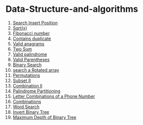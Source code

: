 # Data-Structure-and-algorithms
<ol>
    <li><a href="https://leetcode.com/problems/search-insert-position">Search Insert Position</a> </li>
    <li><a href="https://leetcode.com/problems/sqrtx">Sqrt(x)</a> </li>
    <li><a href="https://leetcode.com/problems/fibonacci-number/">Fibonacci number</a> </li>
    <li><a href="https://leetcode.com/problems/contains-duplicate/">Contains duplicate</a></li>
    <li><a href="https://leetcode.com/problems/valid-anagram/">Valid anagrams</a></li>
    <li><a href="https://leetcode.com/problems/two-sum/">Two Sum</a></li>
    <li><a href="https://leetcode.com/problems/valid-palindrome/">Valid palindrome</a></li>
    <li><a href="https://leetcode.com/problems/valid-parentheses/">Valid Parentheses</a></li>
    <li><a href="https://leetcode.com/problems/binary-search/">Binary Search</a></li>
    <li><a href="https://leetcode.com/problems/search-in-rotated-sorted-array/">search a Rotated array</a></li>
    <li><a href="https://leetcode.com/problems/https://leetcode.com/problems/permutations/">Permutations</a></li>
    <li><a href="https://leetcode.com/problems/subsets-ii/description/">Subset II</a></li>
    <li><a href="https://leetcode.com/problems/combination-sum-ii/">Combination II</a></li>
    <li><a href="https://leetcode.com/problems/palindrome-partitioning/">Palindrome Partitioning</a></li>
    <li><a href="https://leetcode.com/problems/letter-combinations-of-a-phone-number/">Letter Combinations of a Phone Number</a></li>
    <li><a href="https://leetcode.com/problems/combinations/">Combinations</a></li>
    <li><a href="https://leetcode.com/problems/word-search/">Word Search</a></li>
    <li><a href="https://leetcode.com/problems/invert-binary-tree/description/">Invert Binary Tree</a></li>
    <li><a href="https://leetcode.com/problems/maximum-depth-of-binary-tree/description/">Maximum Depth of Binary Tree</a></li>
</ol>
